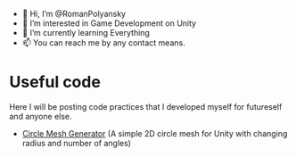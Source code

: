- 👋 Hi, I’m @RomanPolyansky
- 👀 I’m interested in Game Development on Unity
- 🌱 I’m currently learning Everything
- 📫 You can reach me by any contact means.

# Useful code
Here I will be posting code practices that I developed myself for futureself and anyone else.
* [Circle Mesh Generator](https://github.com/RomanPolyansky/RomanPolyansky/blob/main/CircleMesh.cs) (A simple 2D circle mesh for Unity with changing radius and number of angles)


<!---
RomanPolyansky/RomanPolyansky is a ✨ special ✨ repository because its `README.md` (this file) appears on your GitHub profile.
You can click the Preview link to take a look at your changes.
--->
